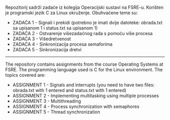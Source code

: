 Repozitorij sadrži zadaće iz kolegija Operacijski sustavi na FSRE-u. Korišten je programski jezik C za Linux okruženje. Obuhvaćene teme su:

  - ZADAĆA 1 - Signali i prekidi (potrebno je imati dvije datoteke: obrada.txt sa upisanom 1 i status.txt sa upisanom 1)
  - ZADAĆA 2 - Ostvarenje višezadaćnog rada s pomoću više procesa
  - ZADAĆA 3 - Višedretvenost
  - ZADAĆA 4 - Sinkronizacija procesa semaforima
  - ZADAĆA 5 - Sinkronizacija dretvi

_____________________________________________________________________________________________________________________________________________________________________

The repository contains assignments from the course Operating Systems at FSRE. The programming language used is C for the Linux environment. The topics covered are:

  - ASSIGNMENT 1 - Signals and interrupts (you need to have two files: obrada.txt with 1 entered and status.txt with 1 entered)
  - ASSIGNMENT 2 - Implementing multitasking using multiple processes
  - ASSIGNMENT 3 - Multithreading
  - ASSIGNMENT 4 - Process synchronization with semaphores
  - ASSIGNMENT 5 - Thread synchronization
